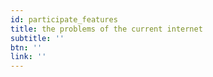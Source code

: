 ```yaml
---
id: participate_features
title: the problems of the current internet
subtitle: ''
btn: ''
link: ''
---
```


<!-- The current infrastructure of internet simply cannot solve certain problems that ThreeFold’s P2P Grid can. -->
